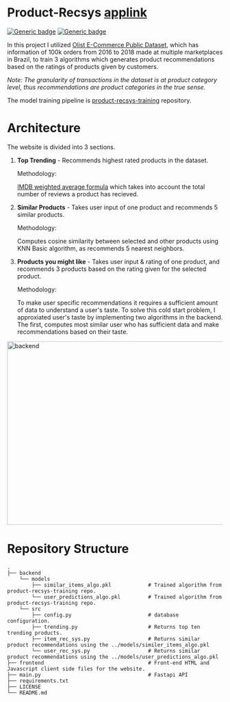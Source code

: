 # Product-Recsys <a href="http://product-recsys.herokuapp.com/">applink</a>
[![Generic badge](https://img.shields.io/badge/API-Fastapi-<COLOR>.svg)](https://shields.io/) [![Generic badge](https://img.shields.io/badge/License-MIT-<COLOR>.svg)](https://shields.io/) 

In this project I utilized [Olist E-Commerce Public Dataset](https://www.kaggle.com/olistbr/brazilian-ecommerce), which has information of 100k orders from 2016 to 2018 made at multiple marketplaces in Brazil, to train 3 algorithms which generates product recommendations based on the ratings of products given by customers.

*Note: The granularity of transactions in the dataset is at product category level, thus recommendations are product categories in the true sense.*

The model training pipeline is [product-recsys-training](https://github.com/abhijitpai000/product-recsys-training) repository.

# Architecture
The website is divided into 3 sections.
1. **Top Trending** - Recommends highest rated products in the dataset.

      Methodology:
      
      [IMDB weighted average formula](https://help.imdb.com/article/imdb/track-movies-tv/ratings-faq/G67Y87TFYYP6TWAV#calculatetop) which takes into account the total number of reviews a product has recieved.

2. **Similar Products** - Takes user input of one product and recommends 5 similar products.

      Methodology:
      
      Computes cosine similarity between selected and other products using KNN Basic algorithm, as recommends 5 nearest neighbors.

3. **Products you might like** - Takes user input & rating of one product, and recommends 3 products based on the rating given for the selected product.

      Methodology:
      
      To make user specific recommendations it requires a sufficient amount of data to understand a user's taste. To solve this cold start problem, I approxiated user's taste by implementing two algorithms in the backend. The first, computes most similar user who has sufficient data and make recommendations based on their taste.

<img src="https://github.com/abhijitpai000/product_recommendation_system/blob/main/figures/backend_architecture.png?raw=true" alt="backend" width="918" height="429"/>

# Repository Structure
    .
    ├── backend
        └── models                                
            ├── similar_items_algo.pkl            # Trained algorithm from product-recsys-training repo.
            └── user_predictions_algo.pkl         # Trained algorithm from product-recsys-training repo.
        └── src
            ├── config.py                         # database configuration. 
            ├── trending.py                       # Returns top ten trending products.
            ├── item_rec_sys.py                   # Returns similar product recommendations using the ../models/similer_items_algo.pkl
            └── user_rec_sys.py                   # Returns similar product recommendations using the ../models/user_predictions_algo.pkl
    ├── frontend                                  # Front-end HTML and Javascript client side files for the website. 
    ├── main.py                                   # Fastapi API
    ├── requirements.txt                          
    ├── LICENSE
    └── README.md
